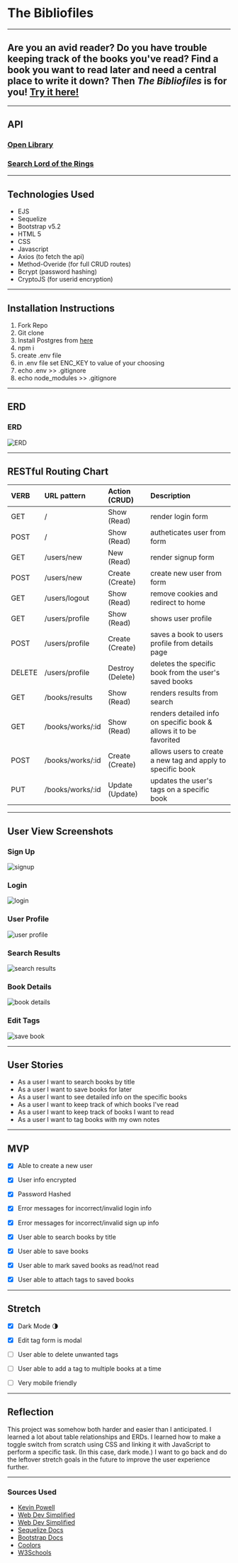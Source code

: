 # The Bibliofiles
---

## Are you an avid reader? Do you have trouble keeping track of the books you've read? Find a book you want to read later and need a central place to write it down? Then *The Bibliofiles* is for you! [Try it here!](https://the-bibliofiles.herokuapp.com/)

---

## API
### [Open Library](https://openlibrary.org/developers/api)


### [Search Lord of the Rings](http://openlibrary.org/search.json?title=the+lord+of+the+rings)

---

## Technologies Used
- EJS
- Sequelize
- Bootstrap v5.2
- HTML 5
- CSS
- Javascript
- Axios (to fetch the api)
- Method-Overide (for full CRUD routes)
- Bcrypt (password hashing)
- CryptoJS (for userid encryption)

---

## Installation Instructions

1. Fork Repo
1. Git clone
1. Install Postgres from [here](https://www.postgresql.org/download/macosx/)
1. npm i
1. create .env file
1. in .env file set ENC_KEY to value of your choosing
1. echo .env >> .gitignore
1. echo node_modules >> .gitignore


---

## ERD

### ERD
![ERD](/images/ERD.png)

---

## RESTful Routing Chart

| VERB | URL pattern | Action \(CRUD\) | Description |
| :--- | :--- | :--- | :--- |
| GET | / | Show \(Read\) | render login form |
| POST | / | Show \(Read\) | autheticates user from form|
| GET | /users/new | New \(Read\) | render signup form |
| POST | /users/new |Create \(Create\) | create new user from form |
| GET | /users/logout | Show \(Read\) | remove cookies and redirect to home |
| GET | /users/profile | Show \(Read\) | shows user profile |
| POST | /users/profile | Create \(Create\) | saves a book to users profile from details page |
| DELETE | /users/profile | Destroy \(Delete\) | deletes the specific book from the user's saved books |
| GET | /books/results | Show \(Read\) | renders results from search |
| GET | /books/works/:id | Show \(Read\) | renders detailed info on specific book & allows it to be favorited|
| POST | /books/works/:id | Create \(Create\) | allows users to create a new tag and apply to specific book|
| PUT | /books/works/:id | Update \(Update\) | updates the user's tags on a specific book |

---

## User View Screenshots

### Sign Up
![signup](./images/sign-up-page.png)

### Login
![login](./images/login-page.png)

### User Profile
![user profile](./images/profile-page.png)

### Search Results
![search results](./images/search-results-page.png)

### Book Details
![book details](./images/book-details-page.png)

### Edit Tags
![save book](./images/edit-tags-modal.png)

---

## User Stories
- As a user I want to search books by title
- As a user I want to save books for later
- As a user I want to see detailed info on the specific books
- As a user I want to keep track of which books I've read
- As a user I want to keep track of books I want to read
- As a user I want to tag books with my own notes

---

## MVP
- [X] Able to create a new user
- [X] User info encrypted
- [X] Password Hashed
- [X] Error messages for incorrect/invalid login info
- [X] Error messages for incorrect/invalid sign up info
- [X] User able to search books by title
- [X] User able to save books
- [X] User able to mark saved books as read/not read
- [X] User able to attach tags to saved books


---

## Stretch
- [X] Dark Mode 🌗
- [X] Edit tag form is modal
- [ ] User able to delete unwanted tags
- [ ] User able to add a tag to multiple books at a time
- [ ] Very mobile friendly


---

## Reflection

This project was somehow both harder and easier than I anticipated. I learned a lot about table relationships and ERDs. I learned how to make a toggle switch from scratch using CSS and linking it with JavaScript to perform a specific task. (In this case, dark mode.) I want to go back and do the leftover stretch goals in the future to improve the user experience further.

---

### Sources Used
- [Kevin Powell](https://www.youtube.com/watch?v=wodWDIdV9BY&ab_channel=KevinPowell)
- [Web Dev Simplified](https://www.youtube.com/watch?v=N8BZvfRD_eU&ab_channel=WebDevSimplified)
- [Web Dev Simplified](https://www.youtube.com/watch?v=RiWxhm5ZdFM&ab_channel=WebDevSimplified)
- [Sequelize Docs](https://sequelize.org/docs/v6/core-concepts/model-querying-basics/)
- [Bootstrap Docs](https://getbootstrap.com/docs/5.2/components/modal/#accessibility)
- [Coolors](https://coolors.co/palette/000814-001d3d-003566-ffc300-ffd60a)
- [W3Schools](https://www.w3schools.com/)